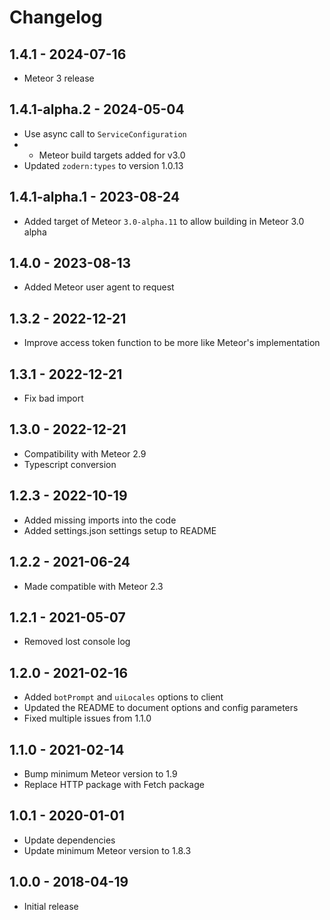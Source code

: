 # Changelog
## 1.4.1 - 2024-07-16
* Meteor 3 release

## 1.4.1-alpha.2 - 2024-05-04
* Use async call to `ServiceConfiguration`
* * Meteor build targets added for v3.0
* Updated `zodern:types` to version 1.0.13

## 1.4.1-alpha.1 - 2023-08-24
* Added target of Meteor `3.0-alpha.11` to allow building in Meteor 3.0 alpha

## 1.4.0 - 2023-08-13
* Added Meteor user agent to request

## 1.3.2 - 2022-12-21
* Improve access token function to be more like Meteor's implementation

## 1.3.1 - 2022-12-21
* Fix bad import

## 1.3.0 - 2022-12-21
* Compatibility with Meteor 2.9
* Typescript conversion

## 1.2.3 - 2022-10-19
* Added missing imports into the code
* Added settings.json settings setup to README

## 1.2.2 - 2021-06-24
* Made compatible with Meteor 2.3

## 1.2.1 - 2021-05-07
* Removed lost console log

## 1.2.0 - 2021-02-16
* Added `botPrompt` and `uiLocales` options to client
* Updated the README to document options and config parameters
* Fixed multiple issues from 1.1.0

## 1.1.0 - 2021-02-14
* Bump minimum Meteor version to 1.9
* Replace HTTP package with Fetch package

## 1.0.1 - 2020-01-01
* Update dependencies
* Update minimum Meteor version to 1.8.3

## 1.0.0 - 2018-04-19
* Initial release 
